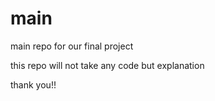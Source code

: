 # main

main repo for our final project

this repo will not take any code but explanation

thank you!!
